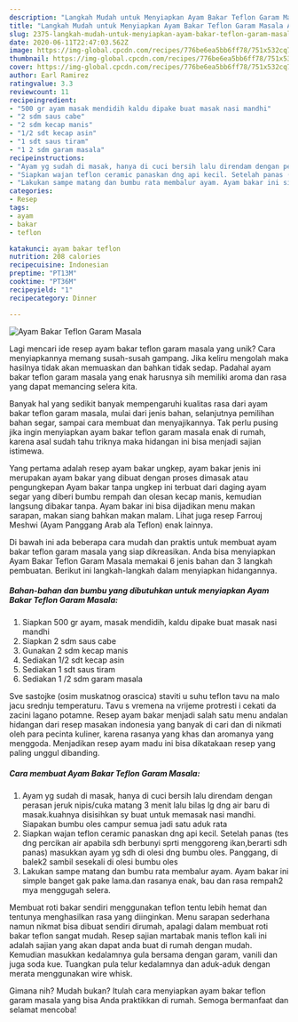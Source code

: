 ```yaml
---
description: "Langkah Mudah untuk Menyiapkan Ayam Bakar Teflon Garam Masala Anti Gagal"
title: "Langkah Mudah untuk Menyiapkan Ayam Bakar Teflon Garam Masala Anti Gagal"
slug: 2375-langkah-mudah-untuk-menyiapkan-ayam-bakar-teflon-garam-masala-anti-gagal
date: 2020-06-11T22:47:03.562Z
image: https://img-global.cpcdn.com/recipes/776be6ea5bb6ff78/751x532cq70/ayam-bakar-teflon-garam-masala-foto-resep-utama.jpg
thumbnail: https://img-global.cpcdn.com/recipes/776be6ea5bb6ff78/751x532cq70/ayam-bakar-teflon-garam-masala-foto-resep-utama.jpg
cover: https://img-global.cpcdn.com/recipes/776be6ea5bb6ff78/751x532cq70/ayam-bakar-teflon-garam-masala-foto-resep-utama.jpg
author: Earl Ramirez
ratingvalue: 3.3
reviewcount: 11
recipeingredient:
- "500 gr ayam masak mendidih kaldu dipake buat masak nasi mandhi"
- "2 sdm saus cabe"
- "2 sdm kecap manis"
- "1/2 sdt kecap asin"
- "1 sdt saus tiram"
- "1 2 sdm garam masala"
recipeinstructions:
- "Ayam yg sudah di masak, hanya di cuci bersih lalu direndam dengan perasan jeruk nipis/cuka matang 3 menit lalu bilas lg dng air baru di masak.kuahnya disisihkan sy buat untuk memasak nasi mandhi. Siapakan bumbu oles campur semua jadi satu aduk rata"
- "Siapkan wajan teflon ceramic panaskan dng api kecil. Setelah panas (tes dng percikan air apabila sdh berbunyi sprti menggoreng ikan,berarti sdh panas) masukkan ayam yg sdh di olesi dng bumbu oles. Panggang, di balek2 sambil sesekali di olesi bumbu oles"
- "Lakukan sampe matang dan bumbu rata membalur ayam. Ayam bakar ini simple banget gak pake lama.dan rasanya enak, bau dan rasa rempah2 mya menggugah selera."
categories:
- Resep
tags:
- ayam
- bakar
- teflon

katakunci: ayam bakar teflon 
nutrition: 208 calories
recipecuisine: Indonesian
preptime: "PT13M"
cooktime: "PT36M"
recipeyield: "1"
recipecategory: Dinner

---
```



![Ayam Bakar Teflon Garam Masala](https://img-global.cpcdn.com/recipes/776be6ea5bb6ff78/751x532cq70/ayam-bakar-teflon-garam-masala-foto-resep-utama.jpg)

Lagi mencari ide resep ayam bakar teflon garam masala yang unik? Cara menyiapkannya memang susah-susah gampang. Jika keliru mengolah maka hasilnya tidak akan memuaskan dan bahkan tidak sedap. Padahal ayam bakar teflon garam masala yang enak harusnya sih memiliki aroma dan rasa yang dapat memancing selera kita.

Banyak hal yang sedikit banyak mempengaruhi kualitas rasa dari ayam bakar teflon garam masala, mulai dari jenis bahan, selanjutnya pemilihan bahan segar, sampai cara membuat dan menyajikannya. Tak perlu pusing jika ingin menyiapkan ayam bakar teflon garam masala enak di rumah, karena asal sudah tahu triknya maka hidangan ini bisa menjadi sajian istimewa.

Yang pertama adalah resep ayam bakar ungkep, ayam bakar jenis ini merupakan ayam bakar yang dibuat dengan proses dimasak atau pengungkepan Ayam bakar tanpa ungkep ini terbuat dari daging ayam segar yang diberi bumbu rempah dan olesan kecap manis, kemudian langsung dibakar tanpa. Ayam bakar ini bisa dijadikan menu makan sarapan, makan siang bahkan makan malam. Lihat juga resep Farrouj Meshwi (Ayam Panggang Arab ala Teflon) enak lainnya.


Di bawah ini ada beberapa cara mudah dan praktis untuk membuat ayam bakar teflon garam masala yang siap dikreasikan. Anda bisa menyiapkan Ayam Bakar Teflon Garam Masala memakai 6 jenis bahan dan 3 langkah pembuatan. Berikut ini langkah-langkah dalam menyiapkan hidangannya.

<!--inarticleads1-->

##### Bahan-bahan dan bumbu yang dibutuhkan untuk menyiapkan Ayam Bakar Teflon Garam Masala:

1. Siapkan 500 gr ayam, masak mendidih, kaldu dipake buat masak nasi mandhi
1. Siapkan 2 sdm saus cabe
1. Gunakan 2 sdm kecap manis
1. Sediakan 1/2 sdt kecap asin
1. Sediakan 1 sdt saus tiram
1. Sediakan 1 /2 sdm garam masala


Sve sastojke (osim muskatnog orascica) staviti u suhu teflon tavu na malo jacu srednju temperaturu. Tavu s vremena na vrijeme protresti i cekati da zacini lagano potamne. Resep ayam bakar menjadi salah satu menu andalan hidangan dari resep masakan indonesia yang banyak di cari dan di nikmati oleh para pecinta kuliner, karena rasanya yang khas dan aromanya yang menggoda. Menjadikan resep ayam madu ini bisa dikatakaan resep yang paling unggul dibanding. 

<!--inarticleads2-->

##### Cara membuat Ayam Bakar Teflon Garam Masala:

1. Ayam yg sudah di masak, hanya di cuci bersih lalu direndam dengan perasan jeruk nipis/cuka matang 3 menit lalu bilas lg dng air baru di masak.kuahnya disisihkan sy buat untuk memasak nasi mandhi. Siapakan bumbu oles campur semua jadi satu aduk rata
1. Siapkan wajan teflon ceramic panaskan dng api kecil. Setelah panas (tes dng percikan air apabila sdh berbunyi sprti menggoreng ikan,berarti sdh panas) masukkan ayam yg sdh di olesi dng bumbu oles. Panggang, di balek2 sambil sesekali di olesi bumbu oles
1. Lakukan sampe matang dan bumbu rata membalur ayam. Ayam bakar ini simple banget gak pake lama.dan rasanya enak, bau dan rasa rempah2 mya menggugah selera.


Membuat roti bakar sendiri menggunakan teflon tentu lebih hemat dan tentunya menghasilkan rasa yang diinginkan. Menu sarapan sederhana namun nikmat bisa dibuat sendiri dirumah, apalagi dalam membuat roti bakar teflon sangat mudah. Resep sajian martabak manis teflon kali ini adalah sajian yang akan dapat anda buat di rumah dengan mudah. Kemudian masukkan kedalamnya gula bersama dengan garam, vanili dan juga soda kue. Tuangkan pula telur kedalamnya dan aduk-aduk dengan merata menggunakan wire whisk. 

Gimana nih? Mudah bukan? Itulah cara menyiapkan ayam bakar teflon garam masala yang bisa Anda praktikkan di rumah. Semoga bermanfaat dan selamat mencoba!
